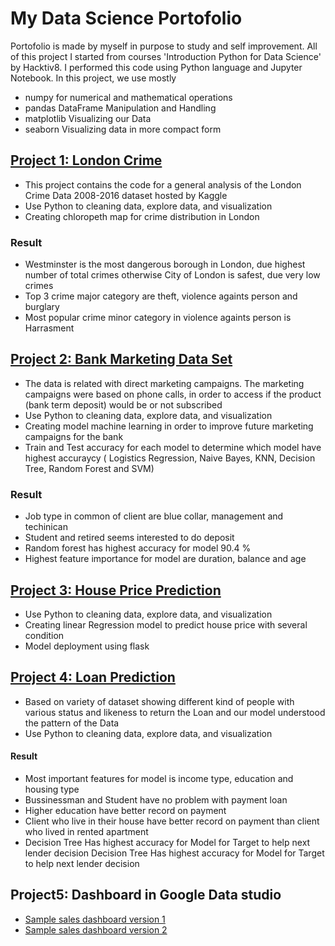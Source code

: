 # My Data Science Portofolio
Portofolio is made by myself in purpose to study and self improvement. All of this project I started from courses 'Introduction Python for Data Science' by Hacktiv8. I performed this code using Python language and Jupyter Notebook.
In this project, we use mostly
* numpy for numerical and mathematical operations
* pandas DataFrame Manipulation and Handling
* matplotlib Visualizing our Data
* seaborn Visualizing data in more compact form



## [Project 1: London Crime](https://github.com/adingyosh/My-Portofolio/blob/main/Project%201.ipynb)
* This project contains the code for a general analysis of the London Crime Data 2008-2016 dataset hosted by Kaggle
* Use Python to cleaning data, explore data, and visualization
* Creating chloropeth map for crime distribution in London 

### Result
- Westminster is the most dangerous borough in London, due highest number of total crimes otherwise City of London is safest, due very low crimes
- Top 3 crime major category are theft, violence againts person and burglary
- Most popular crime minor category in violence againts person is Harrasment

## [Project 2: Bank Marketing Data Set](https://github.com/adingyosh/My-Portofolio/blob/main/Project%20Bank%20Customer%20Deposit.ipynb)
* The data is related with direct marketing campaigns. The marketing campaigns were based on phone calls, in order to access if the product (bank term deposit) would be or not subscribed
* Use Python to cleaning data, explore data, and visualization
* Creating model machine learning in order to improve future marketing campaigns for the bank
* Train and Test accuracy for each model to determine which model have highest accuraycy ( Logistics Regression, Naive Bayes, KNN, Decision Tree, Random Forest and SVM)

### Result
- Job type in common of client are blue collar, management and techinican
- Student and retired seems interested to do deposit
- Random forest has highest accuracy for model 90.4 %
- Highest feature importance for model are duration, balance and age

## [Project 3: House Price Prediction](https://github.com/adingyosh/H8ModelDeploy_PYTN052_Fadlil)

* Use Python to cleaning data, explore data, and visualization
* Creating linear Regression model to predict house price with several condition
* Model deployment using flask

## [Project 4: Loan Prediction](https://github.com/adingyosh/My-Portofolio/blob/main/Loan%20Prediction%20project.ipynb)
* Based on variety of dataset showing different kind of people with various status and likeness to return the Loan and our model understood the pattern of the Data
* Use Python to cleaning data, explore data, and visualization

#### Result
* Most important features for model is income type, education and housing type
* Bussinessman and Student have no problem with payment loan
* Higher education have better record on payment
* Client who live in their house have better record on payment than client who lived in rented apartment
* Decision Tree Has highest accuracy for Model for Target to help next lender decision
Decision Tree Has highest accuracy for Model for Target to help next lender decision

## Project5: Dashboard in Google Data studio
* [Sample sales dashboard version 1](https://lookerstudio.google.com/u/1/reporting/74b59bc6-d3ac-44c3-add2-f7529a2a0150/page/qmyRD)
* [Sample sales dashboard version 2](https://lookerstudio.google.com/reporting/b6248e49-d19d-4ed8-aa20-e3c7f6fd00c7/page/7N2cD)
   
